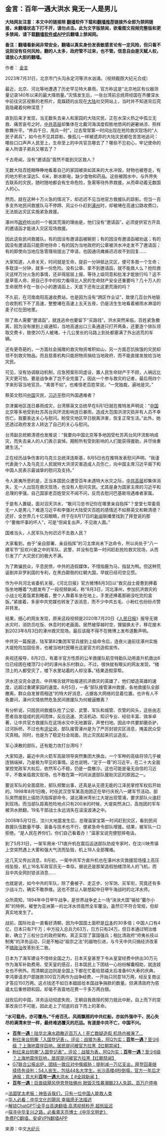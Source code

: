  <!-- 面包屑导航 --> <h2>金言：百年一遇大洪水 竟无一人是男儿</h2> <p class="notice"><b>大陆网友注意：本文中的链接除 <a href="https://github.com/bannedbook/fanqiang" >翻墙</a>软件下载和<a href="https://github.com/killgcd/justmysocks/blob/master/README.md">翻墙推荐</a>链接外全部为禁网链接，未翻墙状态下打不开，请勿点击。此为文字版禁闻，欲看图文视频完整版和更多禁闻，请下载<a href="https://github.com/bannedbook/fanqiang">翻墙软件或APP</a>后翻墙上禁闻网。</p><p>备注：翻墙看新闻非常安全，翻墙以真实身份发表敏感言论有一定风险，但只看不说则没有任何风险，翻的人太多，政府管不过来，也不管。信息自由是天赋人权，请放心大胆的翻墙。</b></p>  <div class="entry"> <p>作者： <a href="https://www.bannedbook.org/bnews/tag/%E9%87%91%E8%A8%80/" class="st_tag internal_tag" rel="tag" title="标签 金言 下的日志">金言</a></p> <p id="conimg">2023年7月31日，北京市门头沟永定河等洪水汹涌。（视频截图大纪元合成）</p> <p>最近，北京、河北等地遭遇了历史罕见特大暴雨，官方称这是“北京地区有仪器测量记录140年以来的最大降雨量。”灾情发生后，一张台湾前总统蒋经国在齐腰深水中前往灾区视察的老照片，竟蹊跷的出现在<span class='wp_keywordlink_affiliate'><a href="https://www.bannedbook.org/" title="大陆" target="_blank">大陆</a></span>社交网站上，当时并不知道背后究竟隐藏着何种深意？</p> <p>直到后来才发现，当无数失去亲人和家园的大陆灾民，正在水深火热之中孤立无救、痛苦哀号之时，<a href="https://www.bannedbook.org/bnews/tag/%e4%b8%ad%e5%85%b1/" class="st_tag internal_tag" rel="tag" title="标签 中共 下的日志">中共</a><span class='wp_keywordlink_affiliate'><a href="https://www.bannedbook.org/bnews/ccpdope/" title="中共高层内幕" target="_blank">高层</a></span>却集体在北戴河海滨度假胜地悠闲的避暑纳凉、照样歌舞升平。“养兵千日，用兵一时”，过去常常第一时间出现在抢险救灾现场的“人民子弟兵”，如今也不见其踪影。像孤儿一样被遗弃的大陆灾民都在苦苦地追问：哪些口口声声人民至上，生命至上的中共官员哪去了？哪些不忘初心，牢记使命的亲人所谓子弟兵又哪去了？</p> <p>千古奇闻，没有“邀请函”竟然不能到灾区救人？</p> <p>无数大陆百姓眼睁睁地看着自己的家园被突如其来的大水冲毁，财物也被卷走，有的地方积水深达5、6米，断水断电，缺少食物和药品。这些被困水中，与外界失去联系的灾民，随时随地都会有生命危险，急需等待外界救援，从而牵动着无数国人的心。</p> <p>然而，就在这种十万火急的情况下，却迟迟不见当地官方救援队的踪影。但当一百多支外地民间救援队马不停蹄、风尘仆仆赶到<a href="https://www.bannedbook.org/bnews/tag/%E6%B6%BF%E5%B7%9E/" class="st_tag internal_tag" rel="tag" title="标签 涿州 下的日志">涿州</a>时，却被堵在高速公路收费口，无法抵达灾区实施紧急救援。</p> <p>涿州市<a href="https://www.bannedbook.org/bnews/tag/%e6%94%bf%e5%ba%9c/" class="st_tag internal_tag" rel="tag" title="标签 政府 下的日志">政府</a>给出的一个极其荒唐的理由是，他们没有“邀请函”，必须提供官方开具的邀请函才能进入灾区现场救援。</p> <p>因此这些民间救援队，有的因没有邀请函被婉拒；有的因没有邀请函被劝返；有的因没有邀请函只能原地待命；有的因为当地政府的公章被洪水冲走发不了邀请函；有的即使向当地应急管理局提出了申请，也因通讯瘫痪迟迟收不到回复……</p> <p>大家知道，人命关天，时间就是生命，提前一分钟抵达灾区，便可多救一个生命；多耽误一分钟，就多一份危险。没有公章、拿不到邀请函，就不能救人么？抢险救灾这样万分火急的事情，还非得层层上报、等待上级同意和批准才能放行吗？这不是草菅人命，把自己手中的权力看得比人民的生命财产安全还重要吗？几十万人的生命居然卡在一张小小的邀请函上，天底下还有比这更荒唐的吗？</p> <p>不久前，在河南南阳高速收费站，也是因为没有“跨区作业证”，致使几百台外地联合收割机下不了高速，整整堵在高速上五天五夜，仍是活生生地看着被雨水淋湿的麦子烂在田地里。</p> <p>除了救人需要“邀请函”，就连逃命也要留下“买路钱”。洪水突然来临，百姓紧急撤离，因为没有接到上级通知，当地高速出口三条通道只打开两条，还要逐个排队领取交费卡，致使20万人被堵，十几公里长的马路上到处都塞满了外出逃荒的车辆。</p> <p>还有更奇葩的，一方面社会捐赠的救灾物资堆积如山，另一方面忍饥挨饿的灾民却领不到救灾物品。而且慈善机构只能把物资捐给当地政府，而不能直接发放给当地灾民。</p> <p>可见，没有协调联动机制，应急预案形同虚设，置人民生命财产于不顾，人祸远比天灾更可怕，要是战争来了岂不全完蛋了。因此一个参与救灾的记者，最后用四个字来形容当地官员，“禽兽不如”。也难怪老百姓常说，“一党独裁，遍地是灾。”</p> <p>蔡英文慰问<span class='wp_keywordlink_affiliate'><a href="https://www.bannedbook.org/" title="中国" target="_blank">中国</a></span>灾民，<a href="https://www.bannedbook.org/bnews/tag/%e4%b9%a0%e8%bf%91%e5%b9%b3/" class="st_tag internal_tag" rel="tag" title="标签 习近平 下的日志">习近平</a>慰问外国遇难者？</p> <p>京津冀地区连日暴雨成灾，台湾蔡英文总统早在8月1日就在推特发声明说：“<a href="https://www.bannedbook.org/bnews/tag/%E4%B8%AD%E5%9B%BD/" class="st_tag internal_tag" rel="tag" title="标签 中国 下的日志">中国</a>北京等多地受到杜苏芮台风环流影响连日暴雨，造成大范围洪涝灾损并有人员不幸伤亡。我要表达关心与慰问。盼受灾地区早日脱离洪害，恢复正常生活。”此外，她还透过政府发言人转达了自己的关心与慰问。</p> <p>台湾副总统赖清德也发推说：“我要向中国北京等多地因受杜苏芮台风环流影响成灾，而失去亲人的人们表示哀悼。期盼所有受到影响的人们能获得援助，并尽快重建生活。”</p> <p>正在经历战争伤害的乌克兰总统泽连斯基，8月5日也在推特发表慰问声明，“我谨代表我个人及乌克兰人民就特大洪涝灾害造成人员伤亡，向中国主席习近平阁下和中国人民表示最诚挚的慰问及支持。”</p> <p>令人匪夷所思的是，正当本国民众遭受百年未遇特大水灾之际，<span class='wp_keywordlink_affiliate'><a href="https://www.bannedbook.org/bnews/ccpdope/" title="中共高层" target="_blank">中共高层</a></span>却集体消失，无一人出现在救灾现场，也没有人慰问灾民。尤其是身为国家主席的习近平和总理的李强，自己国家老百姓受灾不闻不问，反而去慰问巴基斯坦遇难者家属。</p> <p>于是有人置疑，面对滔天洪水，“敢问习总书记你在哪里亲自指挥”？堂堂七常委竟无一人是男儿？难道习近平和李强对大陆受灾百姓的感情还不如蔡英文和赖清德？还好，全世界几十亿双眼睛，终于在8月17日的<span class='wp_keywordlink_affiliate'><a href="https://www.bannedbook.org/" title="新闻">新闻</a></span>联播里找到了拜登说的那个“要做坏事的坏人”，可是“但闻复出声，不见故人面。”</p>  <p>国难当头，人民军队为何迟迟不去救人民？</p> <p>大家看到，由于“亲自部署、亲自指挥”的习主席尚未下达命令，所以尚处于“八一建军节”狂欢兴奋之中的军队、武警，并没有在第一时间赶赴抢险救灾现场，从而引发了广大灾民们的极大不满。</p> <p>为了欺骗民众，平息民愤，中共的造假媒体，不惜指鹿为马，指鼠为鸭。但这种荒诞剧并非罗刹国的专利，在黑白颠倒的红朝大国，早就已经司空见惯。</p> <p>作为中共河北省委机关报，《河北日报》官方微博8月3日以“救灾战士疲惫到捧着饭坐地睡着”为题发布了一段视频新闻，称“8月3日，河北涿州，参加抗洪救灾的小战士吃着饭累到睡着，整个人靠着车坐在地上，手里还捧着那碗没吃完的盒饭。”紧接着，多家中共党媒也转发了该消息，而不少中共五毛、小粉红也纷纷点赞并转发。</p> <p>结果，细心的网友发现，原来这段视频是2020年7月20日《<span class='wp_keywordlink'><a href="https://www.bannedbook.org/forum2/topic109.html" title="透视人民日报" target="_blank">人民日报</a></span>》报导无锡水灾时，消防员吃饭、休息时的老画面。居然被穿越时空，狸猫换太子，移花接木到2023年8月3日的涿州救灾现场。最后该报不得不在微博上发布道歉声明。</p> <p>中共另一篇报道，陆军第82集团军官兵接到上级命令后，连夜火速前往涿州实施大堤抢险加固任务，也被当地村民曝光这是官方的造假宣传。</p> <p>央视还报导，8月2日，有着半官方性质的公羊救援队航空特勤队动用直升机救出6位已经困在楼顶72小时的涿州永乐村群众。不过，很快就有眼尖的网友发现，“楼顶上的人都受灾了，楼下水里站着的人却没事。”结果造假穿帮。</p> <p>洪水还没完全退去，中共喉舌就开始报道抗洪救灾的英雄了，他们塑造英雄的速度，远超过重建家园的速度。8月5日，一条“部队接管涿州救援，各地救援队全部撤离，群众自发冒雨相送”的特大好消息，占据各大网络的显着位置。也许有人不免要问，涿州灾情依然危急民间救援队为何被逼撤离？</p> <p>有分析说，只因民间救援队抢了公安、武警、军队和城管、农管的风头，这些由志愿者自发组成的民间团体，反应迅速、灵活机动、知识专业、经验丰富、效率卓著，让中共官方救援队在这场水灾中无地置容，声誉扫地。因此中共要卸磨杀驴，过河拆桥。不过也有<span class='wp_keywordlink_affiliate'><a href="https://www.bannedbook.org/bnews/comments/" title="新闻评论" target="_blank">评论</a></span>说，部队接管涿州是为了严厉封锁灾区消息，掩盖民众受灾真相。同时，也是为了稳定社会局面，防止灾民起来抗议造反。</p> <p>军心涣散的部队，还有能力攻打台湾吗？</p>  <p>大家知道，最近中共火箭军高层领导突然集团大换血，一个军种的高级将领几乎被连锅端掉，乃是极为罕见的事情。这也说明，“定于一尊”的习近平，在二十大全面掌控党政军大权后，依然军心不稳，仍是一盘散沙。这也可能是毫无自信的习近平，不敢亲临救灾现场，也不敢在第一时间派遣部队援助灾区的原因之一。</p> <p>要说军队的全面腐败，部队频繁出事，还真是从无德无能的江泽民掌控军权后开始的。1998年8月1日晚，时任武汉空军某高炮团正在举行庆祝八一建军节活动。部队突然接到上级防汛指挥部命令，湖北簰洲湾长江大堤出现管涌，要求部队火速赶到现场。而当部队距离抢险地点只有200米的时候，大堤突然决口，高炮团的军车被洪水掀翻，19名干部战士永远消失在滚滚波涛之中。</p> <p>2008年5月12日，汶川大地震发生后，总理温家宝第一时间赶到灾区，看到民间救援队伍数量不够、装备与技术也不行，便紧急命令部队增援。结果，被军队一口拒绝。“是人民在养你们，你们自己看着办！”温家宝说完便怒摔电话。</p> <p>到了5月31日，一架军用米-171直升机在震后运送部队防疫专家时，在汶川映秀镇上空突然遇上大雾和强大气流而坠毁，机上18人全部罹难。</p> <p>这几天又传出消息，8月初，一架中共军方直升机也在涿州水灾救援现场撞上高压线坠毁，机上16名军政官员无一幸存。据说还是那架造假拍楼顶吊人的飞机，而且中共全网封锁该消息……</p> <p>也就是说，如今中共的军队，除了叠被子、走正步、分军饷、买军衔，究竟还有多少战斗力，确实不敢恭维。这也不禁让人联想起中日甲午海战时的北洋水师。</p> <p>众所周知，1894年中日甲午战争，是世界战争史上一场“泱泱大国”输给“蕞尔小邦”的特例，被誉为亚洲第一的北洋水师竟然全军覆没。虽然它不符合常规，但却真实地发生了。</p> <p>战前，国际社会一直看好清朝，因为中国国土面积是<a href="https://www.bannedbook.org/bnews/tag/%e6%97%a5%e6%9c%ac/" class="st_tag internal_tag" rel="tag" title="标签 日本 下的日志">日本</a>的30多倍；中国人口有4亿，日本只有7千万；中方投入总兵力63万，日方只有24万。但日本通过明治维新，确立了三权分立的政府架构，真正实现了富国强兵；相比清政府“师夷长技以制夷”的洋务运动，只是不触动“祖宗之法”的器物引进，与今天中共只搞经济改革不<span class='wp_keywordlink'><a href="https://www.bannedbook.org/forum11/topic331.html" title="禁片：搞政治" target="_blank">搞政治</a></span>改革别无二致。</p> <p>日本为了海军建设不惜倾全国之力，日本天皇甚至下令从皇室经费中挤出30万元作为海军补助费用，受天皇的感召，日本国民上下团结一心纷纷解囊相助，就连妓女也不例外。而清朝这边则是全国上下都在忙着给慈禧太后准备60大寿的庆典，李鸿章请求户部拨款300百万两作为战争经费，一开始只同意18万两，经反复商议才答应150万两。这点钱还不如日本娼妓给本国战争捐款的数量。但满清政府为慈禧太后重修颐和园，却毫不吝啬地花费一千多万两白银。</p> <p>战败后的中国，洋务运动彻底失败，王朝自我救赎的努力就此中断，自上而下的变革改良已不可能，因此走上了彻底的自下而上的革命。</p>  <p><strong>“水可载舟，亦可覆舟。”千疮百孔、风雨飘摇的中共红船，亦如外强中干、民心失尽的满清末世一样，最终难逃覆灭的厄运。有道是中共不亡，中国不兴。</strong></p> <!--<div id="taboola-mid-1"></div>--><ul class='op-related-articles' title='相关阅读'> <li><a href='https://www.bannedbook.org/bnews/cbnews/20230803/1915479.html' target='_blank'><b>百年一遇</b>！陆华北淹水疏散近百万人！死亡数疑造假 机场也被淹了...</a></li> <li><a href='https://www.bannedbook.org/bnews/baitai/20230616/1897107.html' target='_blank'>粉红来台怒撕「入国登记表」，评论：战狼为表，阿Q为实；<b>百年一遇</b>？至少6级 ？上海地震伴巨响，居民提问被官方拉黑【红朝禁闻】</a></li> <li><a href='https://www.bannedbook.org/bnews/bannedvideo/20230616/1897094.html' target='_blank'>粉红来台怒撕“入国登记表”，评论：战狼为表，阿Q为实；<b>百年一遇</b>？至少6级 ？上海地震伴巨响，居民提问被官方拉黑【红朝禁闻】</a></li> <li><a href='https://www.bannedbook.org/bnews/bannedvideo/20230522/1887005.html' target='_blank'>G7联合公报出炉，团结一致应对中俄威胁；提削减一万亿支出，拜登回美继续债务谈判；54人丧生，包括44名大学生，长沙高楼4秒倒塌，官方一年后才通报；意大利<b>百年一遇</b>大洪水【 #全球新闻 】</a></li> <li><a href='https://www.bannedbook.org/bnews/cnnews/20220929/1790752.html' target='_blank'><b>百年一遇</b>！巨兽级飓风伊恩登陆佛州 掀毁灭性暴潮酿23人失踪、百万户停电</a></li> </ul> <p class="texttj"> 🔥<a href="https://www.bannedbook.org/bnews/ssgc/20230219/1850782.html" target="_blank">法国犹太老板：神告诉我们，只有一位中国人能救人类</a><br/> 🔥<a href="https://www.bannedbook.org/bnews/comments/20220220/1694796.html" target="_blank">华人必看：中华文化的飓风 幸福感无法描述</a><br/> 🔥<a href="https://github.com/bannedbook/fanqiang/wiki/V2ray%E6%9C%BA%E5%9C%BA" target="_blank">解锁ChatGPT|全平台高速翻墙:高清视频秒开,超低延迟</a><br/> 🔥<a href="https://www.bannedbook.org/bnews/comments/20220808/1768773.html" target="_blank">探寻中华复兴之路，必看章天亮博士《中华文明史》</a><br/> <a href="https://github.com/bannedbook/fanqiang/wiki/%E7%A6%81%E9%97%BB%E7%BD%91%E5%AE%89%E5%8D%93%E7%BF%BB%E5%A2%99%E6%96%B0%E9%97%BBAPP" target="_blank">免费PC翻墙、安卓VPN翻墙APP</a><br/> </p><p class="src-info">来源：中文<span class='wp_keywordlink_affiliate'><a href="http://www.epochtimes.com/" title="大纪元" target="_blank">大纪元</a></span> </p><a name='sharetosocial'></a> <div style="margin-bottom:5px;padding-bottom:5px;clear:both"> <div id="archive-pix-1" class="banner-ads"> <!-- AuctionX Display platform tag START --> <div id="27602x728x90x621x_ADSLOT1" clicktrack="%%CLICK_URL_ESC%%"></div>  <!-- AuctionX Display platform tag END --> </div> <div id="archive-pix-2" class="banner-ads"> <!-- AuctionX Display platform tag START --> <div id="27556x300x250x621x_ADSLOT1" clicktrack="%%CLICK_URL_ESC%%" style="margin:0 auto;text-align:center"></div>  <!-- AuctionX Display platform tag END --> </div> </div>  <div id="archive-pix-1" class="banner-ads"> <!-- AuctionX Display platform tag START --> <div id="27603x728x90x621x_ADSLOT1" clicktrack="%%CLICK_URL_ESC%%"></div>  <!-- AuctionX Display platform tag END --> </div> </div><!--END ENTRY--> 